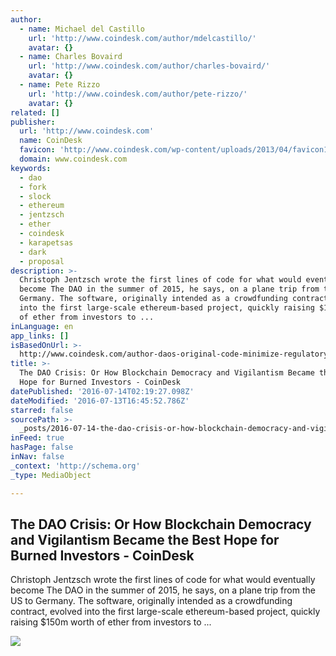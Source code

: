 ```yaml
---
author:
  - name: Michael del Castillo
    url: 'http://www.coindesk.com/author/mdelcastillo/'
    avatar: {}
  - name: Charles Bovaird
    url: 'http://www.coindesk.com/author/charles-bovaird/'
    avatar: {}
  - name: Pete Rizzo
    url: 'http://www.coindesk.com/author/pete-rizzo/'
    avatar: {}
related: []
publisher:
  url: 'http://www.coindesk.com'
  name: CoinDesk
  favicon: 'http://www.coindesk.com/wp-content/uploads/2013/04/favicon1.ico'
  domain: www.coindesk.com
keywords:
  - dao
  - fork
  - slock
  - ethereum
  - jentzsch
  - ether
  - coindesk
  - karapetsas
  - dark
  - proposal
description: >-
  Christoph Jentzsch wrote the first lines of code for what would eventually
  become The DAO in the summer of 2015, he says, on a plane trip from the US to
  Germany. The software, originally intended as a crowdfunding contract, evolved
  into the first large-scale ethereum-based project, quickly raising $150m worth
  of ether from investors to ...
inLanguage: en
app_links: []
isBasedOnUrl: >-
  http://www.coindesk.com/author-daos-original-code-minimize-regulatory-backlash/
title: >-
  The DAO Crisis: Or How Blockchain Democracy and Vigilantism Became the Best
  Hope for Burned Investors - CoinDesk
datePublished: '2016-07-14T02:19:27.098Z'
dateModified: '2016-07-13T16:45:52.786Z'
starred: false
sourcePath: >-
  _posts/2016-07-14-the-dao-crisis-or-how-blockchain-democracy-and-vigilantism.md
inFeed: true
hasPage: false
inNav: false
_context: 'http://schema.org'
_type: MediaObject

---
```

<article style=""><h1>The DAO Crisis: Or How Blockchain Democracy and Vigilantism Became the Best Hope for Burned Investors - CoinDesk</h1><p>Christoph Jentzsch wrote the first lines of code for what would eventually become The DAO in the summer of 2015, he says, on a plane trip from the US to Germany. The software, originally intended as a crowdfunding contract, evolved into the first large-scale ethereum-based project, quickly raising $150m worth of ether from investors to ...</p><img src="https://media.coindesk.com/uploads/2016/07/information-wars-e1468422317851.jpg" /></article>